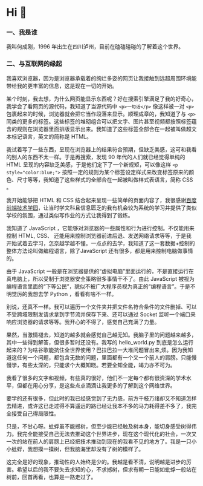 # Hi 👋

### 一、我是谁
我叫何成刚，1996 年出生在四川泸州，目前在磕磕碰碰的了解着这个世界。

### 二、与互联网的缘起

我喜欢浏览器，因为是浏览器承载着的绚烂多姿的网页让我接触到远超周围环境能带给我的更丰富的信息，这是现在一切的开始。

某个时刻，我去想，为什么网页能显示东西呢？好在搜索引擎满足了我的好奇心，我学会了看网页的源代码，我知道了当源代码中 `<p>一句话</p>` 像这样被一对 `<p>` 包裹起来的时候，浏览器就会把它当作段落来显示。顺理成章的，我知道了与 `<p>` 同类的更多的标签。这些标签的堆砌组合可以把文字、图片甚至视频都按照标签蕴含的规则在浏览器里面排版显示出来。我知道了这些标签全部合在一起被叫做超文本标记语言，英文的简称是 HTML。

我试着写了一些东西，呈现在浏览器上的结果符合预期，但缺乏美感，这可和我看的别人的东西不太一样。于是再搜索，发现 90 年代的人们就已经觉得单纯的 HTML 呈现的内容缺乏美感，于是他们定下了一个新规矩，可以像这样 `<p style="color:blue;">` 按照一定的规则为某个标签设定样式来改变标签原来的颜色、尺寸等等，我知道了这些样式的全部合在一起被叫做样式表语言，简称 CSS 。

我开始能够把 HTML 和 CSS 结合起来呈现一些简单的页面内容了，我很感谢[百度前端技术学园](https://ife.baidu.com/)，让当时学文科且信息匮乏的我有机会较为系统的学习并提供了类似学校的氛围，通过类似写作业的方式让我得到了锻炼。

我知道了 JavaScript ，它能够对浏览器的一些属性和行为进行控制。不仅能用来控制 HTML, CSS、 还能用来控制浏览器前进后退、发送网络请求等等，于是我开始试着去学习，怎奈越学越不懂。一点点的去学，我知道了这一套数据+控制的整体方法论叫做编程语言，除了JavaScript 还有很多，都是用来控制电脑做事情的。

由于 JavaScript 一般是在浏览器提供的“虚拟电脑”里面运行的，不是直接运行在真电脑上，所以受制于浏览器安全策略很多事情干不了。由此 JavaScript 被视为编程语言里面的“下等公民”，貌似不被广大程序员视为真正的“编程语言”。于是不明觉厉的我想去学 Python ，看看有啥不一样。

别说，还真不一样。我可以遍历一个文件夹并把文件名符合条件的文件删掉、可以不受跨域限制发请求拿到字节流并保存下来、还可以通过 Socket 监听一个端口来响应浏览器的请求等等。我开心的不得了，感觉自己充满了力量。

果然，当激情褪去，知道的越多就会感觉自己越无知。我脑子里的问题越来越多，其中一些得到解答，但很多暂时还没有。我写的 hello_world.py 到底是怎么运行起来的？为啥谷歌能抗住全世界使用？巴拉巴拉一大堆问题冒出来,烦。因为我知道这任何一个问题，都包含无数的问题，里面都有一个又一个前人的肩膀。只能慢慢学，有些太深的，只能求个大概知晓。若要全知全能，竭力亦不可为。

我看了很多的文字和视频，有些真的很好，他们不一定每个都有很资深的学术水平，但都在用心分享，是这些点点滴滴让我更多的了解到这个网络世界。

要学的还有很多，但此时的我已经感觉到了无力感，前方千枝万绪却又不知道怎样去精进，或许这已走过得不算遥远的路已经让我本不多的马力耗得差不多了，我完全接受自己得局限性。

只是，不甘心呀。蚍蜉虽不能撼树，但至少能已经触及树本身，能切身感受树得伟力。我完全能接受自己无法去推动这个世界进步，现在这个现代化的社会，一次又一次的站在前人的肩膀上已经把技术推动到现在的我看不见的地方了。我是一只小小蚍蜉，我想摸一摸树，但我脑海里却没有了树的模样了。

这完全是好的现象，推动性的人始终是少的。我越是看不清，说明越是进步的厉害。希望以后的我不要失去求知的心，不求撼树，但求有朝一日能如蚍蜉一般站在树前，回首再看，也算是一路走过了。
